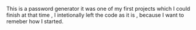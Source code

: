 This is a password generator it was one of my first projects which I could finish at that time ,
I intetionally left the code as it is , because I want to remeber how I started.
